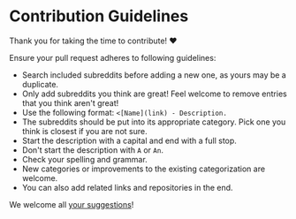 # Contribution Guidelines

Thank you for taking the time to contribute! ♥️

Ensure your pull request adheres to following guidelines:

- Search included subreddits before adding a new one, as yours may be a duplicate.
- Only add subreddits you think are great! Feel welcome to remove entries that you think aren't great!
- Use the following format: `<[Name](link) - Description.`
- The subreddits should be put into its appropriate category. Pick one you think is closest if you are not sure.
- Start the description with a capital and end with a full stop.
- Don't start the description with `A` or `An`.
- Check your spelling and grammar.
- New categories or improvements to the existing categorization are welcome.
- You can also add related links and repositories in the end.

We welcome all [your suggestions](../../edit/master/README.md)!


